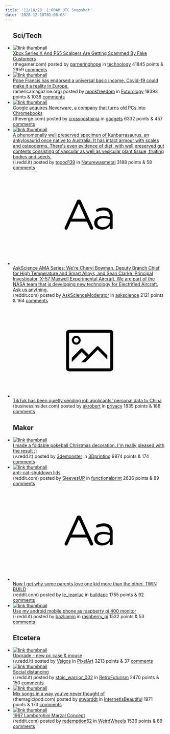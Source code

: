 ```yaml
---
title: '12/18/20  1:00AM UTC Snapshot'
date: '2020-12-18T01:00:03'
---
```

<ul>
<h2>Sci/Tech</h2>

<li><a href='https://www.thegamer.com/xbox-series-x-ps5-scalpers-scammed-fake-customers/'><img src='https://b.thumbs.redditmedia.com/U-ZLg4yStGEZu0s0h4478I2ECvjrHAOxFNN9_nQUq-k.jpg' alt='link thumbnail'></a><div><div class='linkTitle'><a href='https://www.thegamer.com/xbox-series-x-ps5-scalpers-scammed-fake-customers/'>Xbox Series X And PS5 Scalpers Are Getting Scammed By Fake Customers</a></div>(thegamer.com) posted by <a href='https://www.reddit.com/user/garneringhope'>garneringhope</a> in <a href='https://www.reddit.com/r/technology'>technology</a> 41845 points & 2959 <a href='https://www.reddit.com/r/technology/comments/kexk4h/xbox_series_x_and_ps5_scalpers_are_getting/'>comments</a></div></li>

<li><a href='https://www.americamagazine.org/politics-society/2020/12/15/covid-universal-basic-income-united-kingdom-pope-francis-239476'><img src='https://b.thumbs.redditmedia.com/8JpO1ndDmtPDhTzyPLGyUHOk6_LsQibF5tkKJYAbV6Q.jpg' alt='link thumbnail'></a><div><div class='linkTitle'><a href='https://www.americamagazine.org/politics-society/2020/12/15/covid-universal-basic-income-united-kingdom-pope-francis-239476'>Pope Francis has endorsed a universal basic income. Covid-19 could make it a reality in Europe.</a></div>(americamagazine.org) posted by <a href='https://www.reddit.com/user/monkfreedom'>monkfreedom</a> in <a href='https://www.reddit.com/r/Futurology'>Futurology</a> 19393 points & 1038 <a href='https://www.reddit.com/r/Futurology/comments/keu4wr/pope_francis_has_endorsed_a_universal_basic/'>comments</a></div></li>

<li><a href='https://www.theverge.com/2020/12/16/22179242/google-neverware-chromebook-laptops-chrome-os-software'><img src='https://b.thumbs.redditmedia.com/jZVwW7n046kIx4JuXmVR7YwjmNSrKtUIzTEbYKaJT7s.jpg' alt='link thumbnail'></a><div><div class='linkTitle'><a href='https://www.theverge.com/2020/12/16/22179242/google-neverware-chromebook-laptops-chrome-os-software'>Google acquires Neverware, a company that turns old PCs into Chromebooks</a></div>(theverge.com) posted by <a href='https://www.reddit.com/user/crosspostninja'>crosspostninja</a> in <a href='https://www.reddit.com/r/gadgets'>gadgets</a> 6332 points & 457 <a href='https://www.reddit.com/r/gadgets/comments/keyeu0/google_acquires_neverware_a_company_that_turns/'>comments</a></div></li>

<li><a href='https://i.redd.it/lu0lvvgb0p561.jpg'><img src='https://b.thumbs.redditmedia.com/sH3SWHY-SdPi40OR7xT8Pb9m9lVoA_G_qxeLvYtusBI.jpg' alt='link thumbnail'></a><div><div class='linkTitle'><a href='https://i.redd.it/lu0lvvgb0p561.jpg'>A phenomenally well preserved specimen of Kunbarrasaurus, an ankylosaurid once native to Australia. It has intact armour with scales and osteoderms. There's even evidence of diet, with well preserved gut contents consisting of vascular as well as vesicular plant tissue, fruiting bodies and seeds.</a></div>(i.redd.it) posted by <a href='https://www.reddit.com/user/tgood139'>tgood139</a> in <a href='https://www.reddit.com/r/Naturewasmetal'>Naturewasmetal</a> 3188 points & 58 <a href='https://www.reddit.com/r/Naturewasmetal/comments/kes7qv/a_phenomenally_well_preserved_specimen_of/'>comments</a></div></li>

<li><a href='https://www.reddit.com/r/askscience/comments/kew6j3/askscience_ama_series_were_cheryl_bowman_deputy/'><svg version='1.1' viewBox='-34 -12 104 64' preserveAspectRatio='xMidYMid slice' xmlns='http://www.w3.org/2000/svg' xmlns:xlink='http://www.w3.org/1999/xlink'>
    <title>text link thumbnail</title>
    <path d='M12.19,8.84a1.45,1.45,0,0,0-1.4-1h-.12a1.46,1.46,0,0,0-1.42,1L1.14,26.56a1.29,1.29,0,0,0-.14.59,1,1,0,0,0,1,1,1.12,1.12,0,0,0,1.08-.77l2.08-4.65h11l2.08,4.59a1.24,1.24,0,0,0,1.12.83,1.08,1.08,0,0,0,1.08-1.08,1.64,1.64,0,0,0-.14-.57ZM6.08,20.71l4.59-10.22,4.6,10.22Z'>
    </path>
    <path d='M32.24,14.78A6.35,6.35,0,0,0,27.6,13.2a11.36,11.36,0,0,0-4.7,1,1,1,0,0,0-.58.89,1,1,0,0,0,.94.92,1.23,1.23,0,0,0,.39-.08,8.87,8.87,0,0,1,3.72-.81c2.7,0,4.28,1.33,4.28,3.92v.5a15.29,15.29,0,0,0-4.42-.61c-3.64,0-6.14,1.61-6.14,4.64v.05c0,2.95,2.7,4.48,5.37,4.48a6.29,6.29,0,0,0,5.19-2.48V26.9a1,1,0,0,0,1,1,1,1,0,0,0,1-1.06V19A5.71,5.71,0,0,0,32.24,14.78Zm-.56,7.7c0,2.28-2.17,3.89-4.81,3.89-1.94,0-3.61-1.06-3.61-2.86v-.06c0-1.8,1.5-3,4.2-3a15.2,15.2,0,0,1,4.22.61Z'>
    </path>
    </svg></a><div><div class='linkTitle'><a href='https://www.reddit.com/r/askscience/comments/kew6j3/askscience_ama_series_were_cheryl_bowman_deputy/'>AskScience AMA Series: We're Cheryl Bowman, Deputy Branch Chief for High Temperature and Smart Alloys, and Sean Clarke, Principal Investigator, X-57 Maxwell Experimental Aircraft. We are part of the NASA team that is developing new technology for Electrified Aircraft. Ask us anything.</a></div>(reddit.com) posted by <a href='https://www.reddit.com/user/AskScienceModerator'>AskScienceModerator</a> in <a href='https://www.reddit.com/r/askscience'>askscience</a> 2121 points & 164 <a href='https://www.reddit.com/r/askscience/comments/kew6j3/askscience_ama_series_were_cheryl_bowman_deputy/'>comments</a></div></li>

<li><a href='https://www.businessinsider.com/tiktok-job-applicant-data-china-2020-12'><svg version='1.1' viewBox='-34 -14 104 64' preserveAspectRatio='xMidYMid meet' xmlns='http://www.w3.org/2000/svg' xmlns:xlink='http://www.w3.org/1999/xlink'>
    <title>link thumbnail</title>
    <path d='M32,4H4A2,2,0,0,0,2,6V30a2,2,0,0,0,2,2H32a2,2,0,0,0,2-2V6A2,2,0,0,0,32,4ZM4,30V6H32V30Z'></path>
    <path d='M8.92,14a3,3,0,1,0-3-3A3,3,0,0,0,8.92,14Zm0-4.6A1.6,1.6,0,1,1,7.33,11,1.6,1.6,0,0,1,8.92,9.41Z'></path>
    <path d='M22.78,15.37l-5.4,5.4-4-4a1,1,0,0,0-1.41,0L5.92,22.9v2.83l6.79-6.79L16,22.18l-3.75,3.75H15l8.45-8.45L30,24V21.18l-5.81-5.81A1,1,0,0,0,22.78,15.37Z'></path>
    </svg></a><div><div class='linkTitle'><a href='https://www.businessinsider.com/tiktok-job-applicant-data-china-2020-12'>TikTok has been quietly sending job applicants' personal data to China</a></div>(businessinsider.com) posted by <a href='https://www.reddit.com/user/akrobert'>akrobert</a> in <a href='https://www.reddit.com/r/privacy'>privacy</a> 1835 points & 188 <a href='https://www.reddit.com/r/privacy/comments/keprsp/tiktok_has_been_quietly_sending_job_applicants/'>comments</a></div></li>

<h2>Maker</h2>

<li><a href='https://v.redd.it/2nsyt9c1er561'><img src='https://b.thumbs.redditmedia.com/VVMARMHfAVBQy9RL5fA_vVazKVPg0zdkQFk0ljbsJ9U.jpg' alt='link thumbnail'></a><div><div class='linkTitle'><a href='https://v.redd.it/2nsyt9c1er561'>I made a foldable pokeball Christmas decoration. I'm really pleased with the result :)</a></div>(v.redd.it) posted by <a href='https://www.reddit.com/user/3demonster'>3demonster</a> in <a href='https://www.reddit.com/r/3Dprinting'>3Dprinting</a> 9874 points & 174 <a href='https://www.reddit.com/r/3Dprinting/comments/keyu6e/i_made_a_foldable_pokeball_christmas_decoration/'>comments</a></div></li>

<li><a href='https://www.reddit.com/gallery/kevbpw'><img src='https://b.thumbs.redditmedia.com/0l-20_5KeX6OLbCS-9EnJIQC50jIvJAcEsf2zdGAo5M.jpg' alt='link thumbnail'></a><div><div class='linkTitle'><a href='https://www.reddit.com/gallery/kevbpw'>anti-cat-shutdown lids</a></div>(reddit.com) posted by <a href='https://www.reddit.com/user/SleevesUP'>SleevesUP</a> in <a href='https://www.reddit.com/r/functionalprint'>functionalprint</a> 2636 points & 89 <a href='https://www.reddit.com/r/functionalprint/comments/kevbpw/anticatshutdown_lids/'>comments</a></div></li>

<li><a href='https://www.reddit.com/r/buildapc/comments/keycdm/now_i_get_why_some_parents_love_one_kid_more_than/'><svg version='1.1' viewBox='-34 -12 104 64' preserveAspectRatio='xMidYMid slice' xmlns='http://www.w3.org/2000/svg' xmlns:xlink='http://www.w3.org/1999/xlink'>
    <title>text link thumbnail</title>
    <path d='M12.19,8.84a1.45,1.45,0,0,0-1.4-1h-.12a1.46,1.46,0,0,0-1.42,1L1.14,26.56a1.29,1.29,0,0,0-.14.59,1,1,0,0,0,1,1,1.12,1.12,0,0,0,1.08-.77l2.08-4.65h11l2.08,4.59a1.24,1.24,0,0,0,1.12.83,1.08,1.08,0,0,0,1.08-1.08,1.64,1.64,0,0,0-.14-.57ZM6.08,20.71l4.59-10.22,4.6,10.22Z'>
    </path>
    <path d='M32.24,14.78A6.35,6.35,0,0,0,27.6,13.2a11.36,11.36,0,0,0-4.7,1,1,1,0,0,0-.58.89,1,1,0,0,0,.94.92,1.23,1.23,0,0,0,.39-.08,8.87,8.87,0,0,1,3.72-.81c2.7,0,4.28,1.33,4.28,3.92v.5a15.29,15.29,0,0,0-4.42-.61c-3.64,0-6.14,1.61-6.14,4.64v.05c0,2.95,2.7,4.48,5.37,4.48a6.29,6.29,0,0,0,5.19-2.48V26.9a1,1,0,0,0,1,1,1,1,0,0,0,1-1.06V19A5.71,5.71,0,0,0,32.24,14.78Zm-.56,7.7c0,2.28-2.17,3.89-4.81,3.89-1.94,0-3.61-1.06-3.61-2.86v-.06c0-1.8,1.5-3,4.2-3a15.2,15.2,0,0,1,4.22.61Z'>
    </path>
    </svg></a><div><div class='linkTitle'><a href='https://www.reddit.com/r/buildapc/comments/keycdm/now_i_get_why_some_parents_love_one_kid_more_than/'>Now I get why some parents love one kid more than the other. TWIN BUILD</a></div>(reddit.com) posted by <a href='https://www.reddit.com/user/le_jeanluc'>le_jeanluc</a> in <a href='https://www.reddit.com/r/buildapc'>buildapc</a> 1755 points & 92 <a href='https://www.reddit.com/r/buildapc/comments/keycdm/now_i_get_why_some_parents_love_one_kid_more_than/'>comments</a></div></li>

<li><a href='https://i.redd.it/pwrsgc0muq561.jpg'><img src='https://b.thumbs.redditmedia.com/epIRhgH6mqbeIT581IEEbShhbRJGpkSDM5Um6eGVxSc.jpg' alt='link thumbnail'></a><div><div class='linkTitle'><a href='https://i.redd.it/pwrsgc0muq561.jpg'>Use my android mobile phone as raspberry pi 400 monitor</a></div>(i.redd.it) posted by <a href='https://www.reddit.com/user/bazliamin'>bazliamin</a> in <a href='https://www.reddit.com/r/raspberry_pi'>raspberry_pi</a> 1532 points & 53 <a href='https://www.reddit.com/r/raspberry_pi/comments/kewuuk/use_my_android_mobile_phone_as_raspberry_pi_400/'>comments</a></div></li>

<h2>Etcetera</h2>

<li><a href='https://v.redd.it/tvm3x1wqnq561'><img src='https://b.thumbs.redditmedia.com/jJ2fS3KYB0vR5Z1wBwVLXAcUUcf4DpUsofvG9z32aAs.jpg' alt='link thumbnail'></a><div><div class='linkTitle'><a href='https://v.redd.it/tvm3x1wqnq561'>Upgrade - new pc case &amp; mouse</a></div>(v.redd.it) posted by <a href='https://www.reddit.com/user/Vsigos'>Vsigos</a> in <a href='https://www.reddit.com/r/PixelArt'>PixelArt</a> 3213 points & 37 <a href='https://www.reddit.com/r/PixelArt/comments/kewco8/upgrade_new_pc_case_mouse/'>comments</a></div></li>

<li><a href='https://i.redd.it/qdabsz766r561.jpg'><img src='https://b.thumbs.redditmedia.com/Q1C72NShuKd-5-S6oY5N5EYca62ylnwhV2NA0Q36gUY.jpg' alt='link thumbnail'></a><div><div class='linkTitle'><a href='https://i.redd.it/qdabsz766r561.jpg'>Social distancing</a></div>(i.redd.it) posted by <a href='https://www.reddit.com/user/stoic_warrior_002'>stoic_warrior_002</a> in <a href='https://www.reddit.com/r/RetroFuturism'>RetroFuturism</a> 2470 points & 150 <a href='https://www.reddit.com/r/RetroFuturism/comments/kexujg/social_distancing/'>comments</a></div></li>

<li><a href='https://themagicipod.com/'><img src='https://b.thumbs.redditmedia.com/Ve8lWlZbHyunfOcHKqPo-_o40c5H-LEBjwkRrRwD2IY.jpg' alt='link thumbnail'></a><div><div class='linkTitle'><a href='https://themagicipod.com/'>Mix songs in a way you've never thought of</a></div>(themagicipod.com) posted by <a href='https://www.reddit.com/user/stwbrddt'>stwbrddt</a> in <a href='https://www.reddit.com/r/InternetIsBeautiful'>InternetIsBeautiful</a> 1971 points & 173 <a href='https://www.reddit.com/r/InternetIsBeautiful/comments/kexngg/mix_songs_in_a_way_youve_never_thought_of/'>comments</a></div></li>

<li><a href='https://www.reddit.com/gallery/keumzr'><img src='https://b.thumbs.redditmedia.com/EcU0SN7QA9dgu0Rmivk2hmQ2VYr9GDqDN2m7LNTS0hQ.jpg' alt='link thumbnail'></a><div><div class='linkTitle'><a href='https://www.reddit.com/gallery/keumzr'>1967 Lamborghini Marzal Concept</a></div>(reddit.com) posted by <a href='https://www.reddit.com/user/redemption62'>redemption62</a> in <a href='https://www.reddit.com/r/WeirdWheels'>WeirdWheels</a> 1536 points & 89 <a href='https://www.reddit.com/r/WeirdWheels/comments/keumzr/1967_lamborghini_marzal_concept/'>comments</a></div></li>

</ul>
